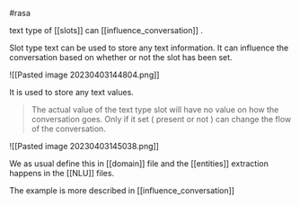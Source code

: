 #rasa 

text type of [[slots]] can [[influence_conversation]] . 


Slot type text can be used to store any text information.
It can influence the conversation based on whether or not
the slot has been set.

![[Pasted image 20230403144804.png]]

It is used to store any text values. 

> The actual value of the text type slot will have no value on how the conversation goes. Only if it set ( present or not ) can change the flow of the conversation. 

![[Pasted image 20230403145038.png]]

We as usual define this in [[domain]] file and the [[entities]] extraction happens in the [[NLU]] files. 

The example is more described in [[influence_conversation]] 